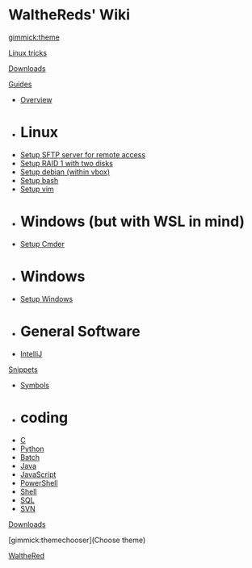 # WaltheReds' Wiki

<!--
  -- Default theme: https://dynalon.github.io/mdwiki/#!customizing.md#Theme_chooser)
  -- "Only the default bootstrap theme is bundled with MDwiki and available offline."
-->
[gimmick:theme](bootstrap)

<!-- Navigation: http://dynalon.github.io/mdwiki/#!quickstart.md#Adding_a_navigation -->

[Linux tricks](pages/tricks.md)

[Downloads](pages/downloads.md)

[Guides]()

  * [Overview](pages/guides/overview.md)
  * # Linux
  * [Setup SFTP server for remote access](pages/guides/sftp_server.md)
  * [Setup RAID 1 with two disks](pages/guides/raid1.md)
  * [Setup debian (within vbox)](pages/guides/debian.md)
  * [Setup bash](pages/guides/bash.md)
  * [Setup vim](pages/guides/vim.md)
  * # Windows (but with WSL in mind)
  * [Setup Cmder](pages/guides/cmder.md)
  * # Windows
  * [Setup Windows](https://docs.microsoft.com/en-us/windows/wsl/install-win10)
  * # General Software
  * [IntelliJ](pages/setup-intellij.md)

[Snippets]()

  * [Symbols](pages/snippets-symobls.md)
  * # coding
  * [C](pages/snippets/c.md)
  * [Python](pages/snippets/python.md)
  * [Batch](pages/snippets/batch.md)
  * [Java](pages/snippets/java.md)
  * [JavaScript](pages/snippets/javascript.md)
  * [PowerShell](pages/snippets/powershell.md)
  * [Shell](pages/snippets/shell.md)
  * [SQL](pages/snippets/sql.md)
  * [SVN](pages/snippets/svn.md)

[Downloads](pages/todo.md)

<!-- Let the user choose a theme: https://dynalon.github.io/mdwiki/#!quickstart.md#Adding_a_navigation) -->
[gimmick:themechooser](Choose theme)

[WaltheRed](https://github.com/WaltheRed)